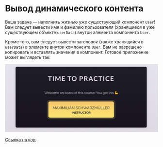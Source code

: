 # Вывод динамического контента

Ваша задача — наполнить жизнью уже существующий компонент `User`! Вам следует вывести имя и фамилию пользователя 
(хранящиеся в уже существующем объекте `userData`) внутри элемента  компонента `User`.

Кроме того, вам следует вывести заголовок (также хранящийся в `userData`) в элементе внутри компонента `User`. 
Вам не разрешено копировать и вставлять значения в компонент. Готовое приложение может выглядеть так:

![img_1.png](img_1.png)

[Ссылка на код](https://codesandbox.io/p/sandbox/exercise-4-outputting-dynamic-content-n2n2c9?layout=%257B%2522sidebarPanel%2522%253A%2522EXPLORER%2522%252C%2522rootPanelGroup%2522%253A%257B%2522direction%2522%253A%2522horizontal%2522%252C%2522contentType%2522%253A%2522UNKNOWN%2522%252C%2522type%2522%253A%2522PANEL_GROUP%2522%252C%2522id%2522%253A%2522ROOT_LAYOUT%2522%252C%2522panels%2522%253A%255B%257B%2522type%2522%253A%2522PANEL_GROUP%2522%252C%2522contentType%2522%253A%2522UNKNOWN%2522%252C%2522direction%2522%253A%2522vertical%2522%252C%2522id%2522%253A%2522clq78janb0006356kuuzmbmmx%2522%252C%2522sizes%2522%253A%255B70%252C30%255D%252C%2522panels%2522%253A%255B%257B%2522type%2522%253A%2522PANEL_GROUP%2522%252C%2522contentType%2522%253A%2522EDITOR%2522%252C%2522direction%2522%253A%2522horizontal%2522%252C%2522id%2522%253A%2522EDITOR%2522%252C%2522panels%2522%253A%255B%257B%2522type%2522%253A%2522PANEL%2522%252C%2522contentType%2522%253A%2522EDITOR%2522%252C%2522id%2522%253A%2522clq78janb0002356kvbokfj1p%2522%257D%255D%257D%252C%257B%2522type%2522%253A%2522PANEL_GROUP%2522%252C%2522contentType%2522%253A%2522SHELLS%2522%252C%2522direction%2522%253A%2522horizontal%2522%252C%2522id%2522%253A%2522SHELLS%2522%252C%2522panels%2522%253A%255B%257B%2522type%2522%253A%2522PANEL%2522%252C%2522contentType%2522%253A%2522SHELLS%2522%252C%2522id%2522%253A%2522clq78janb0003356keykbl1x2%2522%257D%255D%252C%2522sizes%2522%253A%255B100%255D%257D%255D%257D%252C%257B%2522type%2522%253A%2522PANEL_GROUP%2522%252C%2522contentType%2522%253A%2522DEVTOOLS%2522%252C%2522direction%2522%253A%2522vertical%2522%252C%2522id%2522%253A%2522DEVTOOLS%2522%252C%2522panels%2522%253A%255B%257B%2522type%2522%253A%2522PANEL%2522%252C%2522contentType%2522%253A%2522DEVTOOLS%2522%252C%2522id%2522%253A%2522clq78janb0005356kgt7vnmok%2522%257D%255D%252C%2522sizes%2522%253A%255B100%255D%257D%255D%252C%2522sizes%2522%253A%255B50%252C50%255D%257D%252C%2522tabbedPanels%2522%253A%257B%2522clq78janb0002356kvbokfj1p%2522%253A%257B%2522id%2522%253A%2522clq78janb0002356kvbokfj1p%2522%252C%2522tabs%2522%253A%255B%255D%257D%252C%2522clq78janb0005356kgt7vnmok%2522%253A%257B%2522tabs%2522%253A%255B%257B%2522id%2522%253A%2522clq78janb0004356kvz5su817%2522%252C%2522mode%2522%253A%2522permanent%2522%252C%2522type%2522%253A%2522UNASSIGNED_PORT%2522%252C%2522port%2522%253A0%252C%2522path%2522%253A%2522%252F%2522%257D%255D%252C%2522id%2522%253A%2522clq78janb0005356kgt7vnmok%2522%252C%2522activeTabId%2522%253A%2522clq78janb0004356kvz5su817%2522%257D%252C%2522clq78janb0003356keykbl1x2%2522%253A%257B%2522tabs%2522%253A%255B%255D%252C%2522id%2522%253A%2522clq78janb0003356keykbl1x2%2522%257D%257D%252C%2522showDevtools%2522%253Atrue%252C%2522showShells%2522%253Atrue%252C%2522showSidebar%2522%253Atrue%252C%2522sidebarPanelSize%2522%253A15%257D)